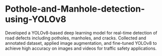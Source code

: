 # Pothole-and-Manhole-detection-using-YOLOv8
Developed a YOLOv8-based deep learning model for real-time detection of road defects including potholes, manholes, and cracks. Collected and annotated dataset, applied image augmentation, and fine-tuned YOLOv8 to achieve high accuracy on images and videos for traffic safety applications.
